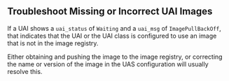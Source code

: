 ## Troubleshoot Missing or Incorrect UAI Images

If a UAI shows a `uai_status` of `Waiting` and a `uai_msg` of `ImagePullBackOff`, that indicates that the UAI or the UAI class is configured to use an image that is not in the image registry.

Either obtaining and pushing the image to the image registry, or correcting the name or version of the image in the UAS configuration will usually resolve this.